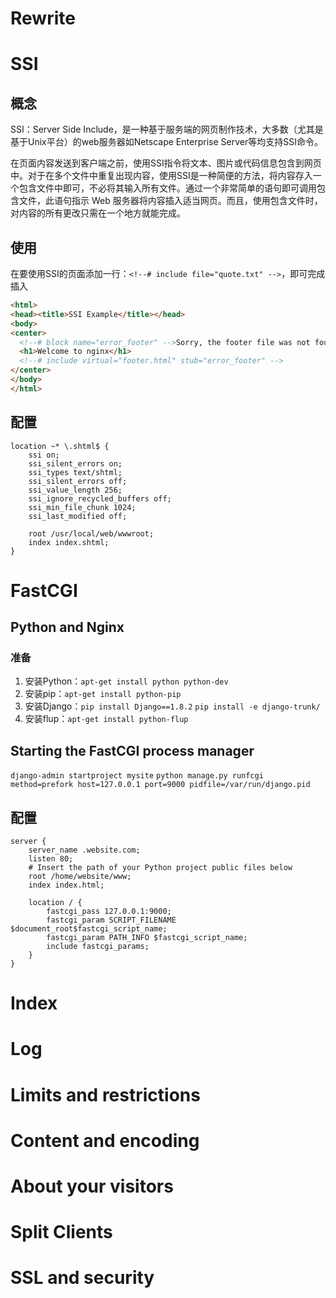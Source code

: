 # Rewrite




















# SSI
## 概念
SSI：Server Side Include，是一种基于服务端的网页制作技术，大多数（尤其是基于Unix平台）的web服务器如Netscape Enterprise Server等均支持SSI命令。

在页面内容发送到客户端之前，使用SSI指令将文本、图片或代码信息包含到网页中。对于在多个文件中重复出现内容，使用SSI是一种简便的方法，将内容存入一个包含文件中即可，不必将其输入所有文件。通过一个非常简单的语句即可调用包含文件，此语句指示 Web 服务器将内容插入适当网页。而且，使用包含文件时，对内容的所有更改只需在一个地方就能完成。

## 使用
在要使用SSI的页面添加一行：`<!--# include file="quote.txt" -->`，即可完成插入
```html
<html>
<head><title>SSI Example</title></head>
<body>
<center>
  <!--# block name="error_footer" -->Sorry, the footer file was not found.<!--# endblock -->
  <h1>Welcome to nginx</h1>
  <!--# include virtual="footer.html" stub="error_footer" -->
</center>
</body>
</html>
```

## 配置
```
location ~* \.shtml$ {
    ssi on;
    ssi_silent_errors on;
    ssi_types text/shtml;
    ssi_silent_errors off;
    ssi_value_length 256;
    ssi_ignore_recycled_buffers off;
    ssi_min_file_chunk 1024;
    ssi_last_modified off;

    root /usr/local/web/wwwroot;
    index index.shtml;
}
```



# FastCGI
## Python and Nginx
### 准备
1. 安装Python：`apt-get install python python-dev`
2. 安装pip：`apt-get install python-pip`
3. 安装Django：`pip install Django==1.8.2`
`pip install -e django-trunk/`
4. 安装flup：`apt-get install python-flup`

## Starting the FastCGI process manager
`django-admin startproject mysite`
`python manage.py runfcgi method=prefork host=127.0.0.1 port=9000 pidfile=/var/run/django.pid`

## 配置
```
server {
    server_name .website.com;
    listen 80;
    # Insert the path of your Python project public files below
    root /home/website/www;
    index index.html;

    location / {
        fastcgi_pass 127.0.0.1:9000;
        fastcgi_param SCRIPT_FILENAME  $document_root$fastcgi_script_name;
        fastcgi_param PATH_INFO $fastcgi_script_name;
        include fastcgi_params;
    }
}
```


# Index









# Log











# Limits and restrictions
















# Content and encoding












# About your visitors







# Split Clients





# SSL and security